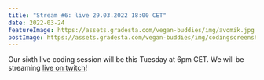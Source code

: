 ```yaml
---
title: "Stream #6: live 29.03.2022 18:00 CET"
date: 2022-03-24
featureImage: https://assets.gradesta.com/vegan-buddies/img/avomik.jpg
postImage: https://assets.gradesta.com/vegan-buddies/img/codingscreenshot.png
---
```


Our sixth live coding session will be this Tuesday at 6pm CET. We will be streaming [live on twitch](https://www.twitch.tv/timotejcz)!


